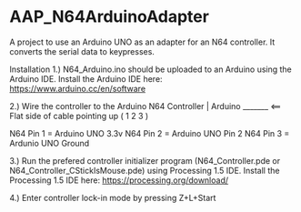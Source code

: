 # AAP_N64ArduinoAdapter
A project to use an Arduino UNO as an adapter for an N64 controller. It converts the serial data to keypresses.

Installation
1.) N64_Arduino.ino should be uploaded to an Arduino using the Arduino IDE.
Install the Arduino IDE here: https://www.arduino.cc/en/software

2.) Wire the controller to the Arduino
N64 Controller | Arduino
 _______ <== Flat side of cable pointing up
( 1 2 3 )

N64 Pin 1 = Arduino UNO 3.3v
N64 Pin 2 = Arduino UNO Pin 2
N64 Pin 3 = Ardunio UNO Ground

3.) Run the prefered controller initializer program (N64_Controller.pde or N64_Controller_CStickIsMouse.pde) using Processing 1.5 IDE.
Install the Processing 1.5 IDE here: https://processing.org/download/

4.) Enter controller lock-in mode by pressing Z+L+Start
